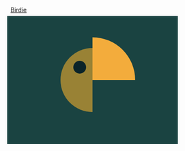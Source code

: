 [Birdie](https://cssbattle.dev/targets/33.png)
<div class="base">
  <div class="crcl">
    <div class="eye"></div>
  </div>
  <div class="pie"></div>
</div>
<style>
  .base {
    display:flex;
    justify-content: center;
    align-items: center;
    width: 400px;
    height: 300px;
    transform: translate(-8px, -8px);
    background: #1A4341;
  }
  .crcl {
    width:75px;
    height:150px;
     transform: translate(12px);
    border-top-left-radius:75px;
    border-bottom-left-radius:75px;
    background: #998235;
  }
  .pie {
    transform: translate(12px, -50px);
    height:100px;
    width: 100px;
    border-top-right-radius:100px;
    background: #F3AC3C;
  }
  .eye {
    width:	30px;
    height: 30px;
    border-radius: 50%;
    transform: translate(30px, 30px);
    background:#0B2429;
  } 
</style>